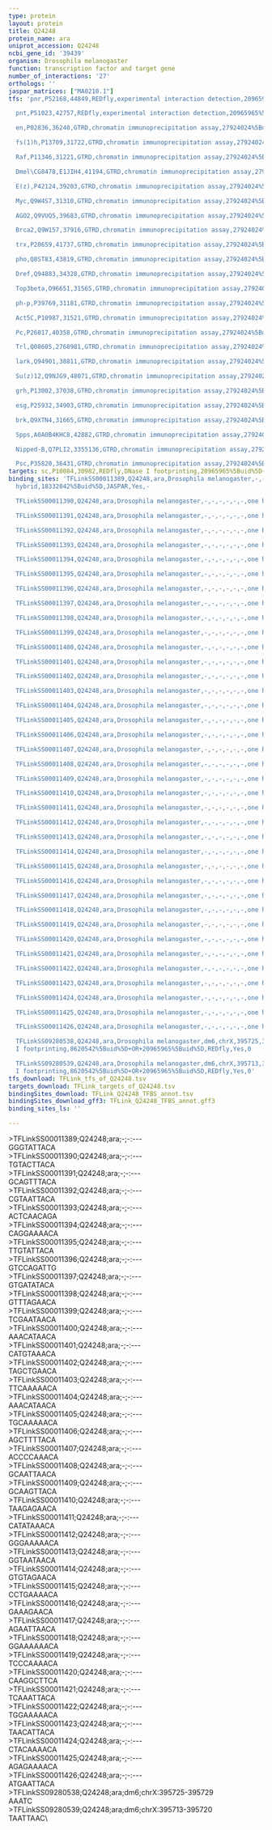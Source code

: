 ```yaml
---
type: protein
layout: protein
title: Q24248
protein_name: ara
uniprot_accession: Q24248
ncbi_gene_id: '39439'
organism: Drosophila melanogaster
function: transcription factor and target gene
number_of_interactions: '27'
orthologs: ''
jaspar_matrices: ["MA0210.1"]
tfs: 'pnr,P52168,44849,REDfly,experimental interaction detection,20965965%5Buid%5D+OR+17329358%5Buid%5D,Yes

  pnt,P51023,42757,REDfly,experimental interaction detection,20965965%5Buid%5D+OR+17329358%5Buid%5D,Yes

  en,P02836,36240,GTRD,chromatin immunoprecipitation assay,27924024%5Buid%5D,No

  fs(1)h,P13709,31722,GTRD,chromatin immunoprecipitation assay,27924024%5Buid%5D,No

  Raf,P11346,31221,GTRD,chromatin immunoprecipitation assay,27924024%5Buid%5D,No

  Dmel\CG8478,E1JIH4,41194,GTRD,chromatin immunoprecipitation assay,27924024%5Buid%5D,No

  E(z),P42124,39203,GTRD,chromatin immunoprecipitation assay,27924024%5Buid%5D,No

  Myc,Q9W4S7,31310,GTRD,chromatin immunoprecipitation assay,27924024%5Buid%5D,No

  AGO2,Q9VUQ5,39683,GTRD,chromatin immunoprecipitation assay,27924024%5Buid%5D,No

  Brca2,Q9W157,37916,GTRD,chromatin immunoprecipitation assay,27924024%5Buid%5D,No

  trx,P20659,41737,GTRD,chromatin immunoprecipitation assay,27924024%5Buid%5D,No

  pho,Q8ST83,43819,GTRD,chromatin immunoprecipitation assay,27924024%5Buid%5D,No

  Dref,Q94883,34328,GTRD,chromatin immunoprecipitation assay,27924024%5Buid%5D,No

  Top3beta,O96651,31565,GTRD,chromatin immunoprecipitation assay,27924024%5Buid%5D,No

  ph-p,P39769,31181,GTRD,chromatin immunoprecipitation assay,27924024%5Buid%5D,No

  Act5C,P10987,31521,GTRD,chromatin immunoprecipitation assay,27924024%5Buid%5D,No

  Pc,P26017,40358,GTRD,chromatin immunoprecipitation assay,27924024%5Buid%5D,No

  Trl,Q08605,2768981,GTRD,chromatin immunoprecipitation assay,27924024%5Buid%5D,No

  lark,Q94901,38811,GTRD,chromatin immunoprecipitation assay,27924024%5Buid%5D,No

  Su(z)12,Q9NJG9,48071,GTRD,chromatin immunoprecipitation assay,27924024%5Buid%5D,No

  grh,P13002,37038,GTRD,chromatin immunoprecipitation assay,27924024%5Buid%5D,No

  esg,P25932,34903,GTRD,chromatin immunoprecipitation assay,27924024%5Buid%5D,No

  brk,Q9XTN4,31665,GTRD,chromatin immunoprecipitation assay,27924024%5Buid%5D,No

  Spps,A0A0B4KHC8,42882,GTRD,chromatin immunoprecipitation assay,27924024%5Buid%5D,No

  Nipped-B,Q7PLI2,3355136,GTRD,chromatin immunoprecipitation assay,27924024%5Buid%5D,No

  Psc,P35820,36431,GTRD,chromatin immunoprecipitation assay,27924024%5Buid%5D,No'
targets: sc,P10084,30982,REDfly,DNase I footprinting,20965965%5Buid%5D+OR+8620542%5Buid%5D,No
binding_sites: 'TFLinkSS00011389,Q24248,ara,Drosophila melanogaster,-,-,-,-,-,-,one
  hybrid,18332042%5Buid%5D,JASPAR,Yes,-

  TFLinkSS00011390,Q24248,ara,Drosophila melanogaster,-,-,-,-,-,-,one hybrid,18332042%5Buid%5D,JASPAR,Yes,-

  TFLinkSS00011391,Q24248,ara,Drosophila melanogaster,-,-,-,-,-,-,one hybrid,18332042%5Buid%5D,JASPAR,Yes,-

  TFLinkSS00011392,Q24248,ara,Drosophila melanogaster,-,-,-,-,-,-,one hybrid,18332042%5Buid%5D,JASPAR,Yes,-

  TFLinkSS00011393,Q24248,ara,Drosophila melanogaster,-,-,-,-,-,-,one hybrid,18332042%5Buid%5D,JASPAR,Yes,-

  TFLinkSS00011394,Q24248,ara,Drosophila melanogaster,-,-,-,-,-,-,one hybrid,18332042%5Buid%5D,JASPAR,Yes,-

  TFLinkSS00011395,Q24248,ara,Drosophila melanogaster,-,-,-,-,-,-,one hybrid,18332042%5Buid%5D,JASPAR,Yes,-

  TFLinkSS00011396,Q24248,ara,Drosophila melanogaster,-,-,-,-,-,-,one hybrid,18332042%5Buid%5D,JASPAR,Yes,-

  TFLinkSS00011397,Q24248,ara,Drosophila melanogaster,-,-,-,-,-,-,one hybrid,18332042%5Buid%5D,JASPAR,Yes,-

  TFLinkSS00011398,Q24248,ara,Drosophila melanogaster,-,-,-,-,-,-,one hybrid,18332042%5Buid%5D,JASPAR,Yes,-

  TFLinkSS00011399,Q24248,ara,Drosophila melanogaster,-,-,-,-,-,-,one hybrid,18332042%5Buid%5D,JASPAR,Yes,-

  TFLinkSS00011400,Q24248,ara,Drosophila melanogaster,-,-,-,-,-,-,one hybrid,18332042%5Buid%5D,JASPAR,Yes,-

  TFLinkSS00011401,Q24248,ara,Drosophila melanogaster,-,-,-,-,-,-,one hybrid,18332042%5Buid%5D,JASPAR,Yes,-

  TFLinkSS00011402,Q24248,ara,Drosophila melanogaster,-,-,-,-,-,-,one hybrid,18332042%5Buid%5D,JASPAR,Yes,-

  TFLinkSS00011403,Q24248,ara,Drosophila melanogaster,-,-,-,-,-,-,one hybrid,18332042%5Buid%5D,JASPAR,Yes,-

  TFLinkSS00011404,Q24248,ara,Drosophila melanogaster,-,-,-,-,-,-,one hybrid,18332042%5Buid%5D,JASPAR,Yes,-

  TFLinkSS00011405,Q24248,ara,Drosophila melanogaster,-,-,-,-,-,-,one hybrid,18332042%5Buid%5D,JASPAR,Yes,-

  TFLinkSS00011406,Q24248,ara,Drosophila melanogaster,-,-,-,-,-,-,one hybrid,18332042%5Buid%5D,JASPAR,Yes,-

  TFLinkSS00011407,Q24248,ara,Drosophila melanogaster,-,-,-,-,-,-,one hybrid,18332042%5Buid%5D,JASPAR,Yes,-

  TFLinkSS00011408,Q24248,ara,Drosophila melanogaster,-,-,-,-,-,-,one hybrid,18332042%5Buid%5D,JASPAR,Yes,-

  TFLinkSS00011409,Q24248,ara,Drosophila melanogaster,-,-,-,-,-,-,one hybrid,18332042%5Buid%5D,JASPAR,Yes,-

  TFLinkSS00011410,Q24248,ara,Drosophila melanogaster,-,-,-,-,-,-,one hybrid,18332042%5Buid%5D,JASPAR,Yes,-

  TFLinkSS00011411,Q24248,ara,Drosophila melanogaster,-,-,-,-,-,-,one hybrid,18332042%5Buid%5D,JASPAR,Yes,-

  TFLinkSS00011412,Q24248,ara,Drosophila melanogaster,-,-,-,-,-,-,one hybrid,18332042%5Buid%5D,JASPAR,Yes,-

  TFLinkSS00011413,Q24248,ara,Drosophila melanogaster,-,-,-,-,-,-,one hybrid,18332042%5Buid%5D,JASPAR,Yes,-

  TFLinkSS00011414,Q24248,ara,Drosophila melanogaster,-,-,-,-,-,-,one hybrid,18332042%5Buid%5D,JASPAR,Yes,-

  TFLinkSS00011415,Q24248,ara,Drosophila melanogaster,-,-,-,-,-,-,one hybrid,18332042%5Buid%5D,JASPAR,Yes,-

  TFLinkSS00011416,Q24248,ara,Drosophila melanogaster,-,-,-,-,-,-,one hybrid,18332042%5Buid%5D,JASPAR,Yes,-

  TFLinkSS00011417,Q24248,ara,Drosophila melanogaster,-,-,-,-,-,-,one hybrid,18332042%5Buid%5D,JASPAR,Yes,-

  TFLinkSS00011418,Q24248,ara,Drosophila melanogaster,-,-,-,-,-,-,one hybrid,18332042%5Buid%5D,JASPAR,Yes,-

  TFLinkSS00011419,Q24248,ara,Drosophila melanogaster,-,-,-,-,-,-,one hybrid,18332042%5Buid%5D,JASPAR,Yes,-

  TFLinkSS00011420,Q24248,ara,Drosophila melanogaster,-,-,-,-,-,-,one hybrid,18332042%5Buid%5D,JASPAR,Yes,-

  TFLinkSS00011421,Q24248,ara,Drosophila melanogaster,-,-,-,-,-,-,one hybrid,18332042%5Buid%5D,JASPAR,Yes,-

  TFLinkSS00011422,Q24248,ara,Drosophila melanogaster,-,-,-,-,-,-,one hybrid,18332042%5Buid%5D,JASPAR,Yes,-

  TFLinkSS00011423,Q24248,ara,Drosophila melanogaster,-,-,-,-,-,-,one hybrid,18332042%5Buid%5D,JASPAR,Yes,-

  TFLinkSS00011424,Q24248,ara,Drosophila melanogaster,-,-,-,-,-,-,one hybrid,18332042%5Buid%5D,JASPAR,Yes,-

  TFLinkSS00011425,Q24248,ara,Drosophila melanogaster,-,-,-,-,-,-,one hybrid,18332042%5Buid%5D,JASPAR,Yes,-

  TFLinkSS00011426,Q24248,ara,Drosophila melanogaster,-,-,-,-,-,-,one hybrid,18332042%5Buid%5D,JASPAR,Yes,-

  TFLinkSS09280538,Q24248,ara,Drosophila melanogaster,dm6,chrX,395725,395729,-,dm6&position=chrX:395725-395729,DNase
  I footprinting,8620542%5Buid%5D+OR+20965965%5Buid%5D,REDfly,Yes,0

  TFLinkSS09280539,Q24248,ara,Drosophila melanogaster,dm6,chrX,395713,395720,-,dm6&position=chrX:395713-395720,DNase
  I footprinting,8620542%5Buid%5D+OR+20965965%5Buid%5D,REDfly,Yes,0'
tfs_download: TFLink_tfs_of_Q24248.tsv
targets_download: TFLink_targets_of_Q24248.tsv
bindingSites_download: TFLink_Q24248_TFBS_annot.tsv
bindingSites_download_gff3: TFLink_Q24248_TFBS_annot.gff3
binding_sites_ls: ''

---
```

\>TFLinkSS00011389;Q24248;ara;-;-:---\GGGTATTACA\\>TFLinkSS00011390;Q24248;ara;-;-:---\TGTACTTACA\\>TFLinkSS00011391;Q24248;ara;-;-:---\GCAGTTTACA\\>TFLinkSS00011392;Q24248;ara;-;-:---\CGTAATTACA\\>TFLinkSS00011393;Q24248;ara;-;-:---\ACTCAACAGA\\>TFLinkSS00011394;Q24248;ara;-;-:---\CAGGAAAACA\\>TFLinkSS00011395;Q24248;ara;-;-:---\TTGTATTACA\\>TFLinkSS00011396;Q24248;ara;-;-:---\GTCCAGATTG\\>TFLinkSS00011397;Q24248;ara;-;-:---\GTGATATACA\\>TFLinkSS00011398;Q24248;ara;-;-:---\GTTTAGAACA\\>TFLinkSS00011399;Q24248;ara;-;-:---\TCGAATAACA\\>TFLinkSS00011400;Q24248;ara;-;-:---\AAACATAACA\\>TFLinkSS00011401;Q24248;ara;-;-:---\CATGTAAACA\\>TFLinkSS00011402;Q24248;ara;-;-:---\TAGCTGAACA\\>TFLinkSS00011403;Q24248;ara;-;-:---\TTCAAAAACA\\>TFLinkSS00011404;Q24248;ara;-;-:---\AAACATAACA\\>TFLinkSS00011405;Q24248;ara;-;-:---\TGCAAAAACA\\>TFLinkSS00011406;Q24248;ara;-;-:---\AGCTTTTACA\\>TFLinkSS00011407;Q24248;ara;-;-:---\ACCCCAAACA\\>TFLinkSS00011408;Q24248;ara;-;-:---\GCAATTAACA\\>TFLinkSS00011409;Q24248;ara;-;-:---\GCAAGTTACA\\>TFLinkSS00011410;Q24248;ara;-;-:---\TAAGAGAACA\\>TFLinkSS00011411;Q24248;ara;-;-:---\CATATAAACA\\>TFLinkSS00011412;Q24248;ara;-;-:---\GGGAAAAACA\\>TFLinkSS00011413;Q24248;ara;-;-:---\GGTAATAACA\\>TFLinkSS00011414;Q24248;ara;-;-:---\GTGTAGAACA\\>TFLinkSS00011415;Q24248;ara;-;-:---\CCTGAAAACA\\>TFLinkSS00011416;Q24248;ara;-;-:---\GAAAGAACA\\>TFLinkSS00011417;Q24248;ara;-;-:---\AGAATTAACA\\>TFLinkSS00011418;Q24248;ara;-;-:---\GGAAAAAACA\\>TFLinkSS00011419;Q24248;ara;-;-:---\TCCCAAAACA\\>TFLinkSS00011420;Q24248;ara;-;-:---\CAAGGCTTCA\\>TFLinkSS00011421;Q24248;ara;-;-:---\TCAAATTACA\\>TFLinkSS00011422;Q24248;ara;-;-:---\TGGAAAAACA\\>TFLinkSS00011423;Q24248;ara;-;-:---\TAACATTACA\\>TFLinkSS00011424;Q24248;ara;-;-:---\CTACAAAACA\\>TFLinkSS00011425;Q24248;ara;-;-:---\AGAGAAAACA\\>TFLinkSS00011426;Q24248;ara;-;-:---\ATGAATTACA\\>TFLinkSS09280538;Q24248;ara;dm6;chrX:395725-395729\AAATC\\>TFLinkSS09280539;Q24248;ara;dm6;chrX:395713-395720\TAATTAAC\